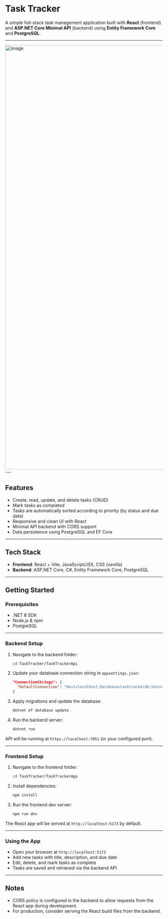 # Task Tracker

A simple full-stack task management application built with **React** (frontend) and **ASP.NET Core Minimal API** (backend) using **Entity Framework Core** and **PostgreSQL**.

---
<img width="2558" height="1357" alt="image" src="https://github.com/user-attachments/assets/51a0b520-7f12-4f98-8f6e-3e9e122f2c33" />
---

## Features

- Create, read, update, and delete tasks (CRUD)
- Mark tasks as completed
- Tasks are automatically sorted according to priority (by status and due date)
- Responsive and clean UI with React
- Minimal API backend with CORS support
- Data persistence using PostgreSQL and EF Core

---

## Tech Stack

- **Frontend**: React + Vite, JavaScript/JSX, CSS (vanilla)
- **Backend**: ASP.NET Core, C#, Entity Framework Core, PostgreSQL

---

## Getting Started

### Prerequisites

- .NET 8 SDK
- Node.js & npm
- PostgreSQL

---

### Backend Setup

1. Navigate to the backend folder:

    ```bash
    cd TaskTracker/TaskTrackerApi
    ```

2. Update your database connection string in `appsettings.json`:

    ```json
    "ConnectionStrings": {
      "DefaultConnection": "Host=localhost;Database=tasktrackerdb;Username=YOUR_USERNAME;Password=YOUR_PASSWORD"
    }
    ```

3. Apply migrations and update the database:

    ```bash
    dotnet ef database update
    ```

4. Run the backend server:

    ```bash
    dotnet run
    ```

API will be running at `https://localhost:7051` (or your configured port).

---

### Frontend Setup

1. Navigate to the frontend folder:

    ```bash
    cd TaskTracker/TaskTrackerApp
    ```

2. Install dependencies:

    ```bash
    npm install
    ```

3. Run the frontend dev server:

    ```bash
    npm run dev
    ```

The React app will be served at `http://localhost:5173` by default.

---

### Using the App

- Open your browser at `http://localhost:5173`
- Add new tasks with title, description, and due date
- Edit, delete, and mark tasks as complete
- Tasks are saved and retrieved via the backend API

---

## Notes

- CORS policy is configured in the backend to allow requests from the React app during development.
- For production, consider serving the React build files from the backend.
